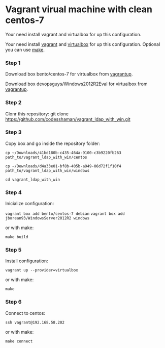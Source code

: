# Vagrant virual machine with clean centos-7

Your need install vagrant and virtualbox for up this configuration.

Your need install [vagrant](https://github.com/hashicorp/vagrant-installers/releases/tag/v2.3.4.dev%2Bmain "vagrant") and  [virtualbox](https://www.virtualbox.org/ "virtualbox") for up this configuration. Optional you can use [make](https://www.gnu.org/software/make/ "make").

### Step 1

Download box bento/centos-7 for virtualbox from [vagrantup](https://app.vagrantup.com/bento/boxes/centos-7 "vagrantup").

Download box devopsguys/Windows2012R2Eval for virtualbox from [vagrantup](https://app.vagrantup.com/devopsguys/boxes/Windows2012R2Eval "vagrantup").

### Step 2

Clonr this repository: git clone https://github.com/codesshaman/vagrant_ldap_with_win.git

### Step 3

Copy box and go inside the repository folder:

``cp ~/Downloads/41bd180b-c435-464a-9100-c3b9220fb263 path_to/vagrant_ldap_with_win/centos``

``cp ~/Downloads/d4a33e01-bf8b-405b-a949-06d72f1f10f4 path_to/vagrant_ldap_with_win/windows``

``cd vagrant_ldap_with_win``

### Step 4

Inicialize configuration:

``vagrant box add bento/centos-7 debian``
``vagrant box add jborean93/WindowsServer2012R2 windows``

or with make:

``make build``

### Step 5

Install configuration:

``vagrant up --provider=virtualbox``

or with make:

``make``

### Step 6

Connect to centos:

``ssh vagrant@192.168.58.202``

or with make:

``make connect``
